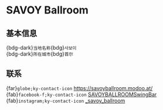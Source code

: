 # SAVOY Ballroom 

## 基本信息

{bdg-dark}`当地名称`{bdg}`사보이`  
{bdg-dark}`所在城市`{bdg}`首尔`  

## 联系

{far}`globe;ky-contact-icon` <https://savoyballroom.modoo.at/>  
{fab}`facebook-f;ky-contact-icon` [SAVOYBALLROOMSwingBar](https://www.facebook.com/SAVOYBALLROOMSwingBar)  
{fab}`instagram;ky-contact-icon` [_savoy_ballroom](http://instagram.com/_savoy_ballroom)  
